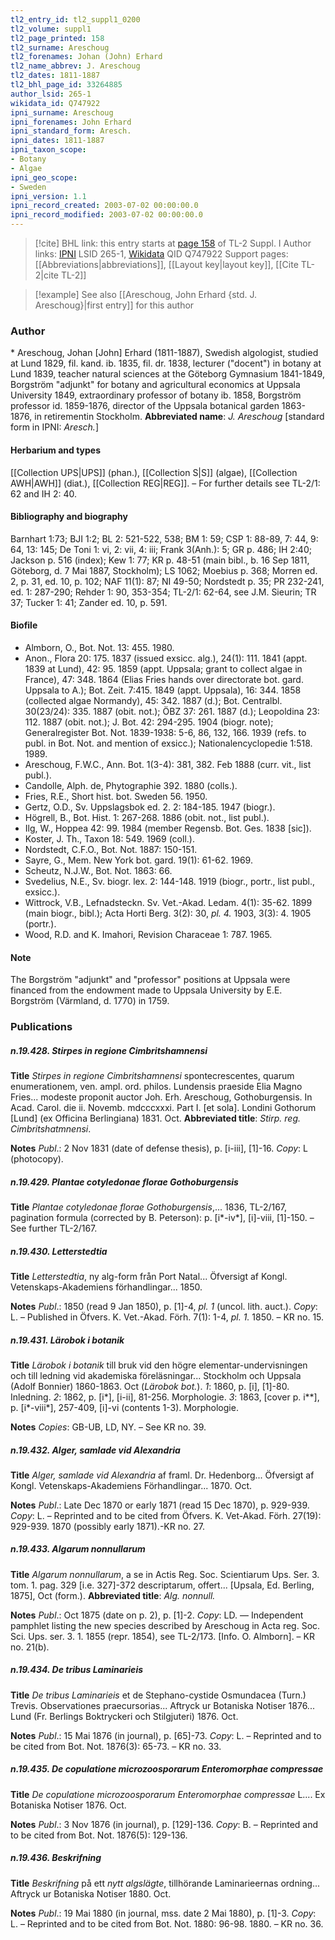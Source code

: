 ```yaml
---
tl2_entry_id: tl2_suppl1_0200
tl2_volume: suppl1
tl2_page_printed: 158
tl2_surname: Areschoug
tl2_forenames: Johan (John) Erhard
tl2_name_abbrev: J. Areschoug
tl2_dates: 1811-1887
tl2_bhl_page_id: 33264885
author_lsid: 265-1
wikidata_id: Q747922
ipni_surname: Areschoug
ipni_forenames: John Erhard
ipni_standard_form: Aresch.
ipni_dates: 1811-1887
ipni_taxon_scope: 
- Botany
- Algae
ipni_geo_scope: 
- Sweden
ipni_version: 1.1
ipni_record_created: 2003-07-02 00:00:00.0
ipni_record_modified: 2003-07-02 00:00:00.0
---
```


> [!cite] BHL link: this entry starts at [page 158](https://www.biodiversitylibrary.org/page/33264885) of TL-2 Suppl. I
> Author links: [IPNI](https://www.ipni.org/a/265-1) LSID 265-1, [Wikidata](https://www.wikidata.org/wiki/Q747922) QID Q747922
> Support pages: [[Abbreviations|abbreviations]], [[Layout key|layout key]], [[Cite TL-2|cite TL-2]]

> [!example] See also [[Areschoug, John Erhard {std. J. Areschoug}|first entry]] for this author

### Author

\* Areschoug, Johan \[John\] Erhard (1811-1887), Swedish algologist, studied at Lund 1829, fil. kand. ib. 1835, fil. dr. 1838, lecturer ("docent") in botany at Lund 1839, teacher natural sciences at the Göteborg Gymnasium 1841-1849, Borgström "adjunkt" for botany and agricultural economics at Uppsala University 1849, extraordinary professor of botany ib. 1858, Borgström professor id. 1859-1876, director of the Uppsala botanical garden 1863-1876, in retirementin Stockholm. 
**Abbreviated name**: *J. Areschoug* \[standard form in IPNI: *Aresch.*\]

#### Herbarium and types

[[Collection UPS|UPS]] (phan.), [[Collection S|S]] (algae), [[Collection AWH|AWH]] (diat.), [[Collection REG|REG]]. – For further details see TL-2/1: 62 and IH 2: 40.

#### Bibliography and biography

Barnhart 1:73; BJI 1:2; BL 2: 521-522, 538; BM 1: 59; CSP 1: 88-89, 7: 44, 9: 64, 13: 145; De Toni 1: vi, 2: vii, 4: iii; Frank 3(Anh.): 5; GR p. 486; IH 2:40; Jackson p. 516 (index); Kew 1: 77; KR p. 48-51 (main bibl., b. 16 Sep 1811, Göteborg, d. 7 Mai 1887, Stockholm); LS 1062; Moebius p. 368; Morren ed. 2, p. 31, ed. 10, p. 102; NAF 11(1): 87; NI 49-50; Nordstedt p. 35; PR 232-241, ed. 1: 287-290; Rehder 1: 90, 353-354; TL-2/1: 62-64, see J.M. Sieurin; TR 37; Tucker 1: 41; Zander ed. 10, p. 591.

#### Biofile

- Almborn, O., Bot. Not. 13: 455. 1980.
- Anon., Flora 20: 175. 1837 (issued exsicc. alg.), 24(1): 111. 1841 (appt. 1839 at Lund), 42: 95. 1859 (appt. Uppsala; grant to collect algae in France), 47: 348. 1864 (Elias Fries hands over directorate bot. gard. Uppsala to A.); Bot. Zeit. 7:415. 1849 (appt. Uppsala), 16: 344. 1858 (collected algae Normandy), 45: 342. 1887 (d.); Bot. Centralbl. 30(23/24): 335. 1887 (obit. not.); ÖBZ 37: 261. 1887 (d.); Leopoldina 23: 112. 1887 (obit. not.); J. Bot. 42: 294-295. 1904 (biogr. note); Generalregister Bot. Not. 1839-1938: 5-6, 86, 132, 166. 1939 (refs. to publ. in Bot. Not. and mention of exsicc.); Nationalencyclopedie 1:518. 1989.
- Areschoug, F.W.C., Ann. Bot. 1(3-4): 381, 382. Feb 1888 (curr. vit., list publ.).
- Candolle, Alph. de, Phytographie 392. 1880 (colls.).
- Fries, R.E., Short hist. bot. Sweden 56. 1950.
- Gertz, O.D., Sv. Uppslagsbok ed. 2. 2: 184-185. 1947 (biogr.).
- Högrell, B., Bot. Hist. 1: 267-268. 1886 (obit. not., list publ.).
- Ilg, W., Hoppea 42: 99. 1984 (member Regensb. Bot. Ges. 1838 \[sic\]).
- Koster, J. Th., Taxon 18: 549. 1969 (coll.).
- Nordstedt, C.F.O., Bot. Not. 1887: 150-151.
- Sayre, G., Mem. New York bot. gard. 19(1): 61-62. 1969.
- Scheutz, N.J.W., Bot. Not. 1863: 66.
- Svedelius, N.E., Sv. biogr. lex. 2: 144-148. 1919 (biogr., portr., list publ., exsicc.).
- Wittrock, V.B., Lefnadsteckn. Sv. Vet.-Akad. Ledam. 4(1): 35-62. 1899 (main biogr., bibl.); Acta Horti Berg. 3(2): 30, *pl. 4.* 1903, 3(3): 4. 1905 (portr.).
- Wood, R.D. and K. Imahori, Revision Characeae 1: 787. 1965.

#### Note

The Borgström "adjunkt" and "professor" positions at Uppsala were financed from the endowment made to Uppsala University by E.E. Borgström (Värmland, d. 1770) in 1759.

### Publications

##### n.19.428. Stirpes in regione Cimbritshamnensi

**Title**
*Stirpes in regione Cimbritshamnensi* spontecrescentes, quarum enumerationem, ven. ampl. ord. philos. Lundensis praeside Elia Magno Fries... modeste proponit auctor Joh. Erh. Areschoug, Gothoburgensis. In Acad. Carol. die ii. Novemb. mdcccxxxi. Part I. \[et sola\]. Londini Gothorum \[Lund\] (ex Officina Berlingiana) 1831. Oct.
**Abbreviated title**: *Stirp. reg. Cimbritshatmnensi*.

**Notes**
*Publ*.: 2 Nov 1831 (date of defense thesis), p. \[i-iii\], \[1\]-16. *Copy*: L (photocopy).

##### n.19.429. Plantae cotyledonae florae Gothoburgensis

**Title**
*Plantae cotyledonae florae Gothoburgensis*,... 1836, TL-2/167, pagination formula (corrected by B. Peterson): p. \[i\*-iv\*\], \[i\]-viii, \[1\]-150. – See further TL-2/167.

##### n.19.430. Letterstedtia

**Title**
*Letterstedtia*, ny alg-form från Port Natal... Öfversigt af Kongl. Vetenskaps-Akademiens förhandlingar... 1850.

**Notes**
*Publ*.: 1850 (read 9 Jan 1850), p. \[1\]-4, *pl. 1* (uncol. lith. auct.). *Copy*: L. – Published in Öfvers. K. Vet.-Akad. Förh. 7(1): 1-4, *pl. 1.* 1850. – KR no. 15.

##### n.19.431. Lärobok i botanik

**Title**
*Lärobok i botanik* till bruk vid den högre elementar-undervisningen och till ledning vid akademiska föreläsningar... Stockholm och Uppsala (Adolf Bonnier) 1860-1863. Oct (*Lärobok bot.*).
*1*: 1860, p. \[i\], \[1\]-80. Inledning.
*2*: 1862, p. \[i\*\], \[i-ii\], 81-256. Morphologie.
*3*: 1863, \[cover p. i\*\*\], p. \[i\*-viii\*\], 257-409, \[i\]-vi (contents 1-3). Morphologie.

**Notes**
*Copies*: GB-UB, LD, NY. – See KR no. 39.

##### n.19.432. Alger, samlade vid Alexandria

**Title**
*Alger, samlade vid Alexandria* af framl. Dr. Hedenborg... Öfversigt af Kongl. Vetenskaps-Akademiens Förhandlingar... 1870. Oct.

**Notes**
*Publ*.: Late Dec 1870 or early 1871 (read 15 Dec 1870), p. 929-939. *Copy*: L. – Reprinted and to be cited from Öfvers. K. Vet-Akad. Förh. 27(19): 929-939. 1870 (possibly early 1871).-KR no. 27.

##### n.19.433. Algarum nonnullarum

**Title**
*Algarum nonnullarum*, a se in Actis Reg. Soc. Scientiarum Ups. Ser. 3. tom. 1. pag. 329 \[i.e. 327\]-372 descriptarum, offert... \[Upsala, Ed. Berling, 1875\], Oct (form.).
**Abbreviated title**: *Alg. nonnull.*

**Notes**
*Publ*.: Oct 1875 (date on p. 2), p. \[1\]-2. *Copy*: LD. — Independent pamphlet listing the new species described by Areschoug in Acta reg. Soc. Sci. Ups. ser. 3. 1. 1855 (repr. 1854), see TL-2/173. \[Info. O. Almborn\]. – KR no. 21(b).

##### n.19.434. De tribus Laminarieis

**Title**
*De tribus Laminarieis* et de Stephano-cystide Osmundacea (Turn.) Trevis. Observationes praecursorias... Aftryck ur Botaniska Notiser 1876... Lund (Fr. Berlings Boktryckeri och Stilgjuteri) 1876. Oct.

**Notes**
*Publ*.: 15 Mai 1876 (in journal), p. \[65\]-73. *Copy*: L. – Reprinted and to be cited from Bot. Not. 1876(3): 65-73. – KR no. 33.

##### n.19.435. De copulatione microzoosporarum Enteromorphae compressae

**Title**
*De copulatione microzoosporarum Enteromorphae compressae* L.... Ex Botaniska Notiser 1876. Oct.

**Notes**
*Publ*.: 3 Nov 1876 (in journal), p. \[129\]-136. *Copy*: B. – Reprinted and to be cited from Bot. Not. 1876(5): 129-136.

##### n.19.436. Beskrifning

**Title**
*Beskrifning* på ett *nytt algslägte*, tillhörande Laminarieernas ordning... Aftryck ur Botaniska Notiser 1880. Oct.

**Notes**
*Publ*.: 19 Mai 1880 (in journal, mss. date 2 Mai 1880), p. \[1\]-3. *Copy*: L. – Reprinted and to be cited from Bot. Not. 1880: 96-98. 1880. – KR no. 36.


